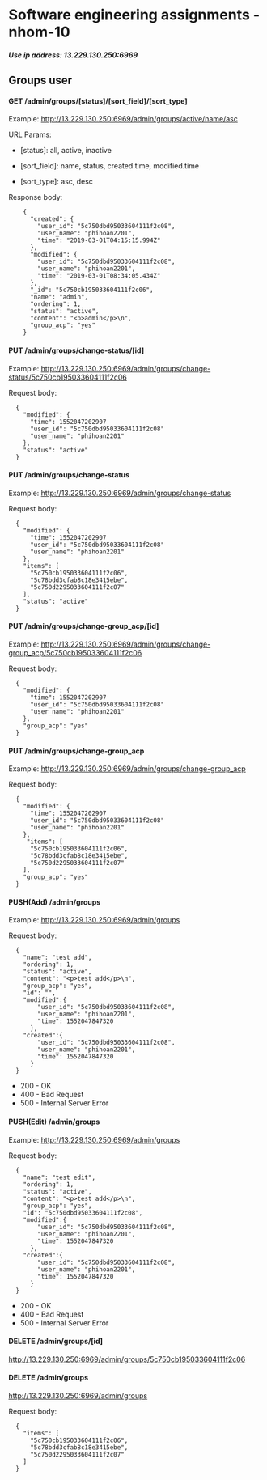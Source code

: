 # Software engineering assignments - nhom-10

##### Use ip address: 13.229.130.250:6969

## Groups user
#### GET /admin/groups/[status]/[sort_field]/[sort_type]
  Example: http://13.229.130.250:6969/admin/groups/active/name/asc
  
  URL Params: 
  
 * [status]: all, active, inactive
    
 * [sort_field]: name, status, created.time, modified.time
    
 * [sort_type]: asc, desc

  Response body:
```
    {
      "created": {
        "user_id": "5c750dbd95033604111f2c08",
        "user_name": "phihoan2201",
        "time": "2019-03-01T04:15:15.994Z"
      },
      "modified": {
        "user_id": "5c750dbd95033604111f2c08",
        "user_name": "phihoan2201",
        "time": "2019-03-01T08:34:05.434Z"
      },
      "_id": "5c750cb195033604111f2c06",
      "name": "admin",
      "ordering": 1,
      "status": "active",
      "content": "<p>admin</p>\n",
      "group_acp": "yes"
    }
 ```
#### PUT /admin/groups/change-status/[id]
   Example: http://13.229.130.250:6969/admin/groups/change-status/5c750cb195033604111f2c06
   
   Request body:
   
```
  {
    "modified": {
      "time": 1552047202907
      "user_id": "5c750dbd95033604111f2c08"
      "user_name": "phihoan2201"
    },
    "status": "active"
  }
```
#### PUT /admin/groups/change-status
   Example: http://13.229.130.250:6969/admin/groups/change-status
   
   Request body:
   
```
  {
    "modified": {
      "time": 1552047202907
      "user_id": "5c750dbd95033604111f2c08"
      "user_name": "phihoan2201"
    },
    "items": [
      "5c750cb195033604111f2c06",
      "5c78bdd3cfab8c18e3415ebe",
      "5c750d2295033604111f2c07"
    ],
    "status": "active"
  }
```
#### PUT /admin/groups/change-group_acp/[id]
   Example: http://13.229.130.250:6969/admin/groups/change-group_acp/5c750cb195033604111f2c06
   
   Request body:
   
```
  {
    "modified": {
      "time": 1552047202907
      "user_id": "5c750dbd95033604111f2c08"
      "user_name": "phihoan2201"
    },
    "group_acp": "yes"
  }
```
#### PUT /admin/groups/change-group_acp
   Example: http://13.229.130.250:6969/admin/groups/change-group_acp
   
   Request body:
   
```
  {
    "modified": {
      "time": 1552047202907
      "user_id": "5c750dbd95033604111f2c08"
      "user_name": "phihoan2201"
    },
     "items": [
      "5c750cb195033604111f2c06",
      "5c78bdd3cfab8c18e3415ebe",
      "5c750d2295033604111f2c07"
    ],
    "group_acp": "yes"
  }
```
#### PUSH(Add) /admin/groups
   Example: http://13.229.130.250:6969/admin/groups
   
   Request body:
   
```
  { 
    "name": "test add",
    "ordering": 1,
    "status": "active",
    "content": "<p>test add</p>\n",
    "group_acp": "yes",
    "id": "",
    "modified":{ 
        "user_id": "5c750dbd95033604111f2c08",
        "user_name": "phihoan2201",
        "time": 1552047847320 
      },
    "created":{ 
        "user_id": "5c750dbd95033604111f2c08",
        "user_name": "phihoan2201",
        "time": 1552047847320 
      } 
  }
```
* 200 - OK
* 400 - Bad Request
* 500 - Internal Server Error

#### PUSH(Edit) /admin/groups
   Example: http://13.229.130.250:6969/admin/groups
   
   Request body:
   
```
  { 
    "name": "test edit",
    "ordering": 1,
    "status": "active",
    "content": "<p>test add</p>\n",
    "group_acp": "yes",
    "id": "5c750dbd95033604111f2c08",
    "modified":{ 
        "user_id": "5c750dbd95033604111f2c08",
        "user_name": "phihoan2201",
        "time": 1552047847320 
      },
    "created":{ 
        "user_id": "5c750dbd95033604111f2c08",
        "user_name": "phihoan2201",
        "time": 1552047847320 
      } 
  }
```
* 200 - OK
* 400 - Bad Request
* 500 - Internal Server Error
#### DELETE /admin/groups/[id]
  http://13.229.130.250:6969/admin/groups/5c750cb195033604111f2c06
#### DELETE /admin/groups
  http://13.229.130.250:6969/admin/groups
  
  Request body:
```
  {
    "items": [
      "5c750cb195033604111f2c06",
      "5c78bdd3cfab8c18e3415ebe",
      "5c750d2295033604111f2c07"
    ]
  }
```
  
  
